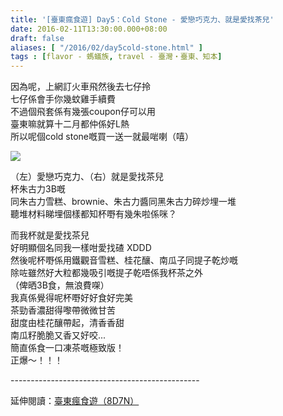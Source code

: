 ```yaml
---
title: '[臺東瘋食遊] Day5：Cold Stone - 愛戀巧克力、就是愛找茶兒'
date: 2016-02-11T13:30:00.000+08:00
draft: false
aliases: [ "/2016/02/day5cold-stone.html" ]
tags : [flavor - 螞蟻族, travel - 臺灣・臺東、知本]
---
```


因為呢，上網訂火車飛然後去七仔拎  
七仔係會手你幾蚊雞手續費  
不過個飛套係有幾張coupon仔可以用  
臺東嘛就算十二月都仲係好L熱  
所以呢個cold stone嘅買一送一就最啱喇（嘻）  

[![](https://c2.staticflickr.com/6/5714/22772622758_d12f1d8a18_z.jpg)](https://c2.staticflickr.com/6/5714/22772622758_d12f1d8a18_z.jpg)

（左）愛戀巧克力、（右）就是愛找茶兒  
杯朱古力3B嘅  
同朱古力雪糕、brownie、朱古力醬同黑朱古力碎炒埋一堆  
聽堆材料睇埋個樣都知杯嘢有幾朱啦係咪？  
  
而我杯就是愛找茶兒  
好明顯個名同我一樣咁愛找碴 XDDD  
然後呢杯嘢係用鐵觀音雪糕、桂花釀、南瓜子同提子乾炒嘅  
除咗雖然好大粒都幾吸引嘅提子乾唔係我杯茶之外  
（俾晒3B食，無浪費㗎）  
我真係覺得呢杯嘢好好食好完美  
茶勁香濃甜得嚟帶微微甘苦  
甜度由桂花釀帶起，清香香甜  
南瓜籽脆脆又香又好咬...  
簡直係食一口凍茶嘅極致版！  
正爆～！！！  
  
\-----------------------------------------------  
  
延伸閱讀：[臺東瘋食遊（8D7N）](http://www.hidie.net/2016/03/8d7n.html)